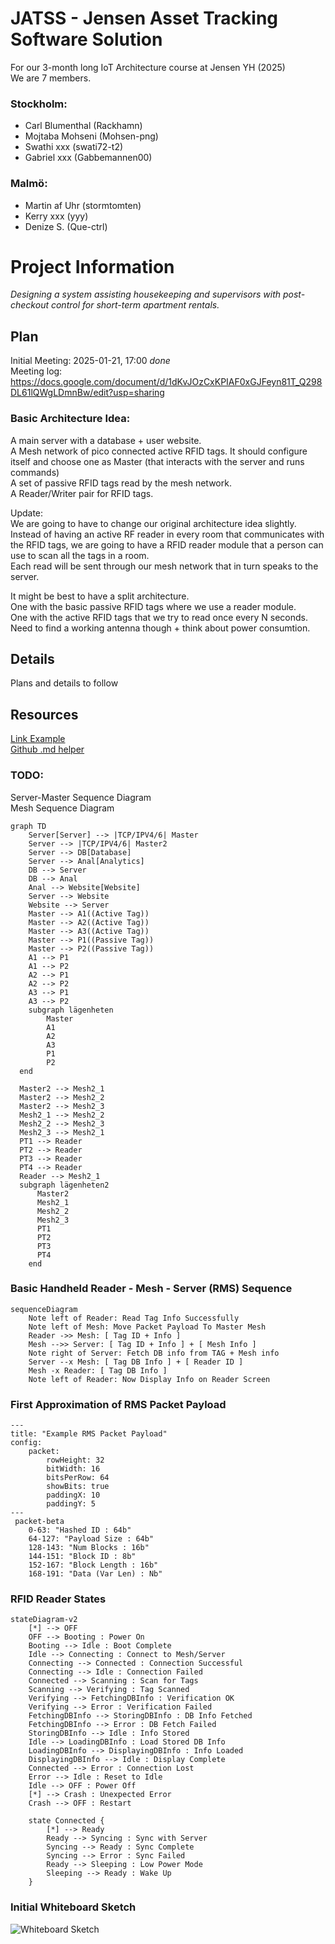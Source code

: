 # JATSS - Jensen Asset Tracking Software Solution

For our 3-month long IoT Architecture course at Jensen YH (2025)  
We are 7 members.  
### Stockholm:
* Carl Blumenthal (Rackhamn)
* Mojtaba Mohseni (Mohsen-png)
* Swathi xxx (swati72-t2)
* Gabriel xxx (Gabbemannen00)
### Malmö:
* Martin af Uhr (stormtomten)
* Kerry xxx (yyy)
* Denize S. (Que-ctrl)

# Project Information
_Designing a system assisting housekeeping and supervisors with post-checkout control for short-term apartment rentals._
  
## Plan
Initial Meeting: 2025-01-21, 17:00 _done_    
Meeting log: https://docs.google.com/document/d/1dKvJOzCxKPIAF0xGJFeyn81T_Q298DL61lQWgLDmnBw/edit?usp=sharing  

### Basic Architecture Idea:  
A main server with a database + user website.  
A Mesh network of pico connected active RFID tags. 
It should configure itself and choose one as Master (that interacts with the server and runs commands)   
A set of passive RFID tags read by the mesh network.  
A Reader/Writer pair for RFID tags.  


Update:  
We are going to have to change our original architecture idea slightly.  
Instead of having an active RF reader in every room that communicates with the RFID tags, we are going to have a RFID reader module that a person can use to scan all the tags in a room.  
Each read will be sent through our mesh network that in turn speaks to the server.

It might be best to have a split architecture.  
One with the basic passive RFID tags where we use a reader module.  
One with the active RFID tags that we try to read once every N seconds. Need to find a working antenna though + think about power consumtion.  
  
## Details
Plans and details to follow
  
## Resources
[Link Example](http://google.com)  
[Github .md helper](https://gist.github.com/allysonsilva/85fff14a22bbdf55485be947566cc09e)  

### TODO:  
  Server-Master Sequence Diagram  
  Mesh Sequence Diagram  


```mermaid
graph TD
    Server[Server] --> |TCP/IPV4/6| Master
    Server --> |TCP/IPV4/6| Master2
    Server --> DB[Database]
    Server --> Anal[Analytics]
    DB --> Server
    DB --> Anal
    Anal --> Website[Website]
    Server --> Website
    Website --> Server
    Master --> A1((Active Tag))
    Master --> A2((Active Tag))
    Master --> A3((Active Tag))
    Master --> P1((Passive Tag))
    Master --> P2((Passive Tag))
    A1 --> P1
    A1 --> P2
    A2 --> P1
    A2 --> P2
    A3 --> P1
    A3 --> P2
    subgraph lägenheten
        Master
        A1
        A2
        A3
        P1
        P2
  end

  Master2 --> Mesh2_1
  Master2 --> Mesh2_2
  Master2 --> Mesh2_3
  Mesh2_1 --> Mesh2_2
  Mesh2_2 --> Mesh2_3
  Mesh2_3 --> Mesh2_1
  PT1 --> Reader
  PT2 --> Reader
  PT3 --> Reader
  PT4 --> Reader
  Reader --> Mesh2_1
  subgraph lägenheten2
      Master2
      Mesh2_1
      Mesh2_2
      Mesh2_3
      PT1
      PT2
      PT3
      PT4
    end
```

### Basic Handheld Reader - Mesh - Server (RMS) Sequence
```mermaid
sequenceDiagram
    Note left of Reader: Read Tag Info Successfully
    Note left of Mesh: Move Packet Payload To Master Mesh
    Reader ->> Mesh: [ Tag ID + Info ]
    Mesh -->> Server: [ Tag ID + Info ] + [ Mesh Info ]
    Note right of Server: Fetch DB info from TAG + Mesh info
    Server --x Mesh: [ Tag DB Info ] + [ Reader ID ]
    Mesh -x Reader: [ Tag DB Info ]
    Note left of Reader: Now Display Info on Reader Screen
```

### First Approximation of RMS Packet Payload
```mermaid
---
title: "Example RMS Packet Payload"
config:
    packet:
        rowHeight: 32
        bitWidth: 16
        bitsPerRow: 64
        showBits: true
        paddingX: 10
        paddingY: 5
---
 packet-beta
    0-63: "Hashed ID : 64b"
    64-127: "Payload Size : 64b" 
    128-143: "Num Blocks : 16b"
    144-151: "Block ID : 8b"
    152-167: "Block Length : 16b"
    168-191: "Data (Var Len) : Nb"
```

### RFID Reader States
```mermaid
stateDiagram-v2
    [*] --> OFF
    OFF --> Booting : Power On
    Booting --> Idle : Boot Complete
    Idle --> Connecting : Connect to Mesh/Server
    Connecting --> Connected : Connection Successful
    Connecting --> Idle : Connection Failed
    Connected --> Scanning : Scan for Tags
    Scanning --> Verifying : Tag Scanned
    Verifying --> FetchingDBInfo : Verification OK
    Verifying --> Error : Verification Failed
    FetchingDBInfo --> StoringDBInfo : DB Info Fetched
    FetchingDBInfo --> Error : DB Fetch Failed
    StoringDBInfo --> Idle : Info Stored
    Idle --> LoadingDBInfo : Load Stored DB Info
    LoadingDBInfo --> DisplayingDBInfo : Info Loaded
    DisplayingDBInfo --> Idle : Display Complete
    Connected --> Error : Connection Lost
    Error --> Idle : Reset to Idle
    Idle --> OFF : Power Off
    [*] --> Crash : Unexpected Error
    Crash --> OFF : Restart

    state Connected {
        [*] --> Ready
        Ready --> Syncing : Sync with Server
        Syncing --> Ready : Sync Complete
        Syncing --> Error : Sync Failed
        Ready --> Sleeping : Low Power Mode
        Sleeping --> Ready : Wake Up
    }
```

### Initial Whiteboard Sketch
![Whiteboard Sketch](https://github.com/Rackhamn/iot_arch_project1/blob/main/Resources/Screenshot%202025-01-23%20094007.png)
